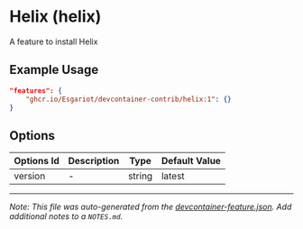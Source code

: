 
# Helix (helix)

A feature to install Helix

## Example Usage

```json
"features": {
    "ghcr.io/Esgariot/devcontainer-contrib/helix:1": {}
}
```

## Options

| Options Id | Description | Type | Default Value |
|-----|-----|-----|-----|
| version | - | string | latest |



---

_Note: This file was auto-generated from the [devcontainer-feature.json](https://github.com/Esgariot/devcontainer-contrib/blob/main/src/helix/devcontainer-feature.json).  Add additional notes to a `NOTES.md`._

